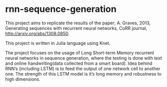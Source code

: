 # rnn-sequence-generation

This project aims to replicate the results of the paper; 
A. Graves, 2013, Generating sequences with recurrent neural networks, CoRR journal, http://arxiv.org/abs/1308.0850. 

This project is written in Julia language using Knet. 

The project focuses on the usage of Long Short-term Memory recurrent neural networks in sequence generation, where
the testing is done with text and online handwriting(data collected from a smart board). Idea behind RNN’s 
(including LSTM) is to feed the output of one network cell to another one. The strength of this LSTM model is it’s 
long memory and robustness to high dimensions. 